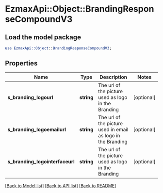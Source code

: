 # EzmaxApi::Object::BrandingResponseCompoundV3

## Load the model package
```perl
use EzmaxApi::Object::BrandingResponseCompoundV3;
```

## Properties
Name | Type | Description | Notes
------------ | ------------- | ------------- | -------------
**s_branding_logourl** | **string** | The url of the picture used as logo in the Branding | [optional] 
**s_branding_logoemailurl** | **string** | The url of the picture used in email as logo in the Branding | [optional] 
**s_branding_logointerfaceurl** | **string** | The url of the picture used as logo in the Branding | [optional] 

[[Back to Model list]](../README.md#documentation-for-models) [[Back to API list]](../README.md#documentation-for-api-endpoints) [[Back to README]](../README.md)


